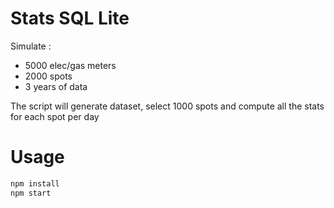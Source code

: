 # Stats SQL Lite

Simulate :

- 5000 elec/gas meters
- 2000 spots
- 3 years of data

The script will generate dataset, select 1000 spots and compute all the stats for each spot per day

# Usage

```bash
npm install
npm start
```

